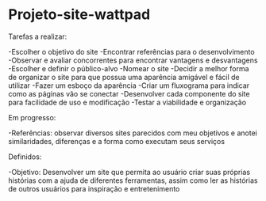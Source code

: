 # Projeto-site-wattpad


Tarefas a realizar:

-Escolher o objetivo do site
-Encontrar referências para o desenvolvimento
-Observar e avaliar concorrentes para encontrar vantagens e desvantagens
-Escolher e definir o público-alvo
-Nomear o site
-Decidir a melhor forma de organizar o site para que possua uma aparência amigável e fácil de utilizar
-Fazer um esboço da aparência
-Criar um fluxograma para indicar como as páginas vão se conectar
-Desenvolver cada componente do site para facilidade de uso e modificação
-Testar a viabilidade e organização


Em progresso:

-Referências: observar diversos sites parecidos com meu objetivos e anotei similaridades, diferenças e a forma como executam seus serviços



Definidos:

-Objetivo: Desenvolver um site que permita ao usuário criar suas próprias histórias com a ajuda de diferentes ferramentas, assim como ler as histórias de outros usuários para inspiração e entretenimento
